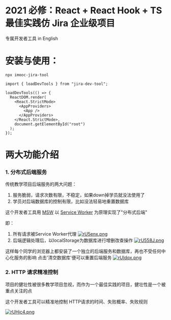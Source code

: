 # 2021 必修：React + React Hook + TS 最佳实践仿 Jira 企业级项目
专属开发者工具 in English

# 安装与使用：
```
npx imooc-jira-tool
```

```
import { loadDevTools } from "jira-dev-tool";

loadDevTools(() => {
  ReactDOM.render(
    <React.StrictMode>
      <AppProviders>
        <App />
      </AppProviders>
    </React.StrictMode>,
    document.getElementById("root")
  );
});
```

# 两大功能介绍

### 1. 分布式后端服务
传统教学项目后端服务的两大问题：
1. 服务脆弱，请求次数有限，不稳定，如果down掉学员就没法使用了
2. 学员对后端数据库的控制有限，比如没法轻易地重置数据库

这个开发者工具用 [MSW](https://github.com/mswjs/msw) 以 [Service Worker](https://developer.mozilla.org/zh-CN/docs/Web/API/Service_Worker_API) 为原理实现了"分布式后端"

即：

1. 所有请求被Service Worker代理
[![rU5enx.png](https://s3.ax1x.com/2020/12/20/rU5enx.png)](https://imgchr.com/i/rU5enx)
2. 后端逻辑处理后，以localStorage为数据库进行增删改查操作
[![rU558J.png](https://s3.ax1x.com/2020/12/20/rU558J.png)](https://imgchr.com/i/rU558J)

这样每个同学的浏览器上都安装了一个独立的后端服务和数据库，再也不受任何中心化服务的影响
点击'清空数据库'便可以重置后端服务
[![rUIdqx.png](https://s3.ax1x.com/2020/12/20/rUIdqx.png)](https://imgchr.com/i/rUIdqx)

### 2. HTTP 请求精准控制
项目的健壮性被很多教学项目忽视，而作为一个最佳实践的项目，健壮性是一个被重点关注的点

这个开发者工具可以精准地控制 HTTP请求的时间、失败概率、失败规则

[![rUHjc4.png](https://s3.ax1x.com/2020/12/20/rUHjc4.png)](https://imgchr.com/i/rUHjc4)






